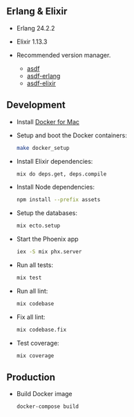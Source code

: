 ## Erlang & Elixir

- Erlang 24.2.2

- Elixir 1.13.3

- Recommended version manager.

  - [asdf](https://github.com/asdf-vm/asdf)
  - [asdf-erlang](https://github.com/asdf-vm/asdf-erlang)
  - [asdf-elixir](https://github.com/asdf-vm/asdf-elixir)

## Development

- Install [Docker for Mac](https://docs.docker.com/docker-for-mac/install/)

- Setup and boot the Docker containers:

  ```sh
  make docker_setup
  ```

- Install Elixir dependencies:

  ```sh
  mix do deps.get, deps.compile
  ```

- Install Node dependencies:

  ```sh
  npm install --prefix assets
  ```

- Setup the databases:

  ```sh
  mix ecto.setup
  ```

- Start the Phoenix app

  ```sh
  iex -S mix phx.server
  ```

- Run all tests:

  ```sh
  mix test
  ```

- Run all lint:

  ```sh
  mix codebase
  ```

- Fix all lint:

  ```sh
  mix codebase.fix 
  ```

- Test coverage:

  ```sh
  mix coverage
  ```

## Production

- Build Docker image

  ```sh
  docker-compose build
  ```
